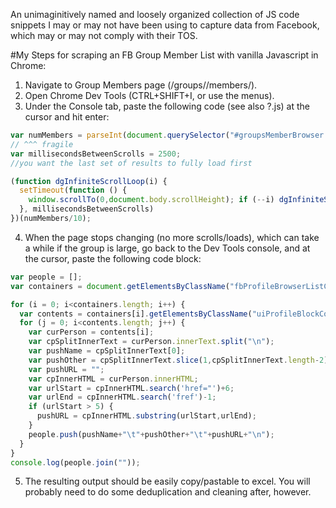 An unimaginitively named and loosely organized collection of JS code snippets I may or may not have been using to capture data from Facebook, which may or may not comply with their TOS.

#My Steps for scraping an FB Group Member List with vanilla Javascript in Chrome:

1. Navigate to Group Members page (/groups/<groupname>/members/).  
2. Open Chrome Dev Tools (CTRL+SHIFT+I, or use the menus).
3. Under the Console tab, paste the following code (see also ?.js) at the cursor and hit enter:

```javascript
var numMembers = parseInt(document.querySelector("#groupsMemberBrowser > div > div > div > span").innerText); 
// ^^^ fragile
var millisecondsBetweenScrolls = 2500; 
//you want the last set of results to fully load first

(function dgInfiniteScrollLoop(i) {
  setTimeout(function () {
    window.scrollTo(0,document.body.scrollHeight); if (--i) dgInfiniteScrollLoop(i);
  }, millisecondsBetweenScrolls)
})(numMembers/10);
```

4. When the page stops changing (no more scrolls/loads), which can take a while if the group is large, go back to the Dev Tools console, and at the cursor, paste the following code block:

```javascript
var people = [];
var containers = document.getElementsByClassName("fbProfileBrowserListContainer");

for (i = 0; i<containers.length; i++) {
  var contents = containers[i].getElementsByClassName("uiProfileBlockContent");
  for (j = 0; i<contents.length; j++) {
    var curPerson = contents[i];
    var cpSplitInnerText = curPerson.innerText.split("\n");
    var pushName = cpSplitInnerText[0];
    var pushOther = cpSplitInnerText.slice(1,cpSplitInnerText.length-2).join(" | ");
    var pushURL = "";
    var cpInnerHTML = curPerson.innerHTML;
    var urlStart = cpInnerHTML.search('href="')+6;
    var urlEnd = cpInnerHTML.search('fref')-1;
    if (urlStart > 5) {
      pushURL = cpInnerHTML.substring(urlStart,urlEnd);
    }
    people.push(pushName+"\t"+pushOther+"\t"+pushURL+"\n");
  }
}
console.log(people.join(""));
```

5. The resulting output should be easily copy/pastable to excel. You will probably need to do some deduplication and cleaning after, however.
